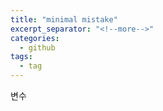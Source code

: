 ```yaml
---
title: "minimal mistake"
excerpt_separator: "<!--more-->"
categories:
  - github
tags:
  - tag
---
```


변수
